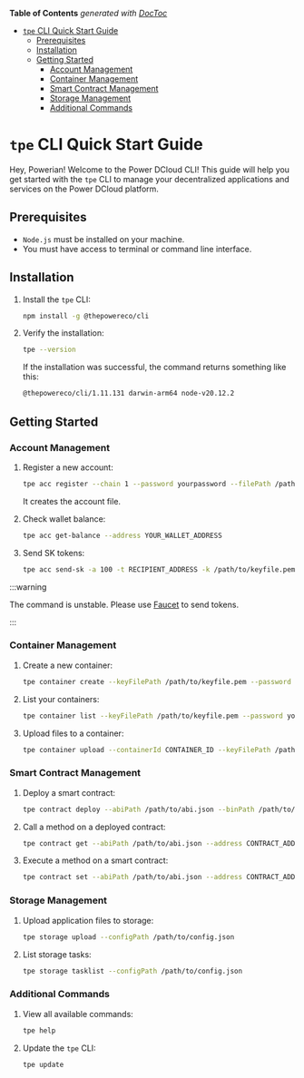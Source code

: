 <!-- START doctoc generated TOC please keep comment here to allow auto update -->
<!-- DON'T EDIT THIS SECTION, INSTEAD RE-RUN doctoc TO UPDATE -->
**Table of Contents**  *generated with [DocToc](https://github.com/thlorenz/doctoc)*

- [`tpe` CLI Quick Start Guide](#tpe-cli-quick-start-guide)
  - [Prerequisites](#prerequisites)
  - [Installation](#installation)
  - [Getting Started](#getting-started)
    - [Account Management](#account-management)
    - [Container Management](#container-management)
    - [Smart Contract Management](#smart-contract-management)
    - [Storage Management](#storage-management)
    - [Additional Commands](#additional-commands)

<!-- END doctoc generated TOC please keep comment here to allow auto update -->

# `tpe` CLI Quick Start Guide

<!-- start DOCTOC -->
<!-- end DOCTOC -->

Hey, Powerian! Welcome to the Power DCloud CLI! This guide will help you get started with the `tpe` CLI to manage your decentralized applications and services on the Power DCloud platform.

## Prerequisites

- `Node.js` must be installed on your machine. 
- You must have access to terminal or command line interface.

## Installation

1. Install the `tpe` CLI:

   ```bash npm2yarn
   npm install -g @thepowereco/cli
   ```

2. Verify the installation:

   ```bash
   tpe --version
   ```

   If the installation was successful, the command returns something like this:

   ```bash
   @thepowereco/cli/1.11.131 darwin-arm64 node-v20.12.2
   ```

## Getting Started

### Account Management

1. Register a new account:

   ```bash
   tpe acc register --chain 1 --password yourpassword --filePath /path/to/save
   ```

   It creates the account file.

2. Check wallet balance:

   ```bash
   tpe acc get-balance --address YOUR_WALLET_ADDRESS
   ```

3. Send SK tokens:

   ```bash
   tpe acc send-sk -a 100 -t RECIPIENT_ADDRESS -k /path/to/keyfile.pem --password yourpassword
   ```

:::warning

The command is unstable. Please use [Faucet](https://faucet.thepower.io) to send tokens.

:::

### Container Management

1. Create a new container:

   ```bash
   tpe container create --keyFilePath /path/to/keyfile.pem --password yourpassword --containerName "MyContainer"
   ```

2. List your containers:

   ```bash
   tpe container list --keyFilePath /path/to/keyfile.pem --password yourpassword
   ```

3. Upload files to a container:

   ```bash
   tpe container upload --containerId CONTAINER_ID --keyFilePath /path/to/keyfile.pem --password yourpassword --filesPath /path/to/files
   ```

### Smart Contract Management

1. Deploy a smart contract:

   ```bash
   tpe contract deploy --abiPath /path/to/abi.json --binPath /path/to/bin --keyFilePath /path/to/keyfile.pem --password yourpassword
   ```

2. Call a method on a deployed contract:

   ```bash
   tpe contract get --abiPath /path/to/abi.json --address CONTRACT_ADDRESS --method METHOD_NAME --params "param1 param2"
   ```
   
3. Execute a method on a smart contract:

   ```bash
   tpe contract set --abiPath /path/to/abi.json --address CONTRACT_ADDRESS --keyFilePath /path/to/keyfile.pem --method METHOD_NAME --params "param1 param2" --password yourpassword
   ```

### Storage Management

1. Upload application files to storage:

   ```bash
   tpe storage upload --configPath /path/to/config.json
   ```
   
2. List storage tasks:

   ```bash
   tpe storage tasklist --configPath /path/to/config.json
   ```

### Additional Commands

1. View all available commands:

   ```bash
   tpe help
   ```

2. Update the `tpe` CLI:

   ```bash
   tpe update
   ```